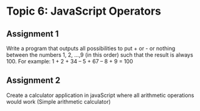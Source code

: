 # Topic 6: JavaScript Operators

## Assignment 1

Write a program that outputs all possibilities to put + or - or nothing between the numbers 1,
2, ...,9 (in this order) such that the result is always 100.
For example: 1 + 2 + 34 – 5 + 67 – 8 + 9 = 100

## Assignment 2

Create a calculator application in javaScript where all arithmetic operations would work (Simple
arithmetic calculator)
